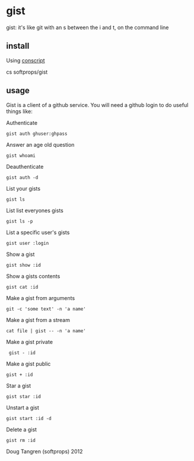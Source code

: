 # gist

gist: it's like git with an s between the i and t, on the command line

## install

Using [conscript](https://github.com/n8han/conscript)

   cs softprops/gist

## usage

 Gist is a client of a github service. You will need a github login to do useful things like:
 
 Authenticate
 
    gist auth ghuser:ghpass
    
Answer an age old question

    gist whoami
    
Deauthenticate

    gist auth -d
    
List your gists

    gist ls
    
List list everyones gists

    gist ls -p
    
List a specific user's gists

    gist user :login
    
Show a gist

    gist show :id
    
Show a gists contents

    gist cat :id
    
Make a gist from arguments

    git -c 'some text' -n 'a name'
    
Make a gist from a stream

    cat file | gist -- -n 'a name'
    
Make a gist private

     gist - :id
     
Make a gist public

    gist + :id
    
Star a gist

    gist star :id
    
Unstart a gist

    gist start :id -d
    
Delete a gist

    gist rm :id
    
Doug Tangren (softprops) 2012
